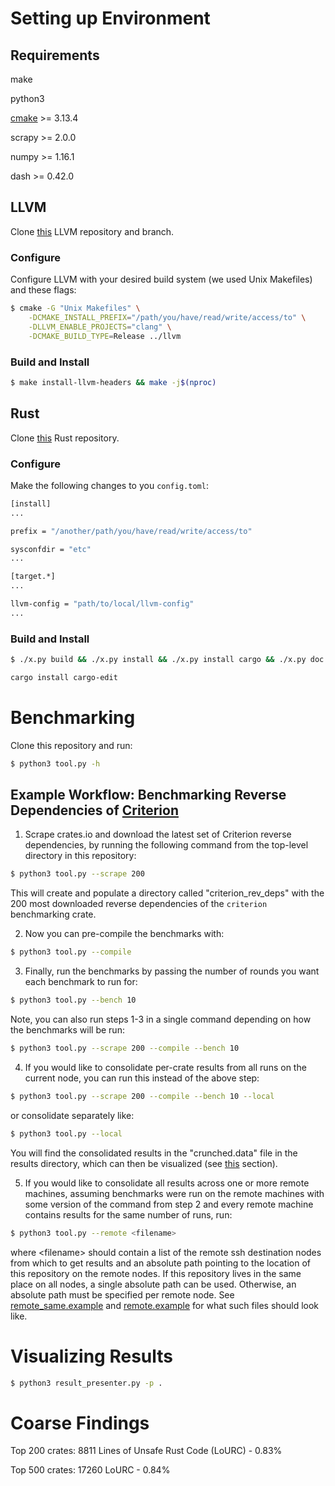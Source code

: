 # Setting up Environment

## Requirements

make

python3

[cmake](https://cmake.org/download/) >= 3.13.4

scrapy >= 2.0.0

numpy >= 1.16.1

dash >= 0.42.0

## LLVM

Clone [this](https://github.com/nataliepopescu/llvm-project/tree/match-version-from-rust) 
LLVM repository and branch.

### Configure

Configure LLVM with your desired build system (we used Unix Makefiles) and these flags:

```sh
$ cmake -G "Unix Makefiles" \
	-DCMAKE_INSTALL_PREFIX="/path/you/have/read/write/access/to" \
	-DLLVM_ENABLE_PROJECTS="clang" \
	-DCMAKE_BUILD_TYPE=Release ../llvm
```

### Build and Install 

```sh
$ make install-llvm-headers && make -j$(nproc)
```

## Rust

Clone [this](https://github.com/nataliepopescu/rust) Rust repository.

### Configure

Make the following changes to you `config.toml`: 

```sh
[install]
...

prefix = "/another/path/you/have/read/write/access/to"

sysconfdir = "etc"
...

[target.*]
...

llvm-config = "path/to/local/llvm-config"
...
```

### Build and Install

```sh
$ ./x.py build && ./x.py install && ./x.py install cargo && ./x.py doc
```

```sh
cargo install cargo-edit
```

# Benchmarking

Clone this repository and run: 

```sh
$ python3 tool.py -h
```

## Example Workflow: Benchmarking Reverse Dependencies of [Criterion](https://crates.io/crates/criterion)

1. Scrape crates.io and download the latest set of Criterion reverse dependencies, by running the
following command from the top-level directory in this repository:

```sh
$ python3 tool.py --scrape 200
```

This will create and populate a directory called "criterion_rev_deps" with the 
200 most downloaded reverse dependencies of the `criterion` benchmarking crate. 

2. Now you can pre-compile the benchmarks with: 

```sh
$ python3 tool.py --compile
```

3. Finally, run the benchmarks by passing the number of rounds you want each benchmark to run for: 

```sh
$ python3 tool.py --bench 10
```

Note, you can also run steps 1-3 in a single command depending on how the 
benchmarks will be run: 

```sh
$ python3 tool.py --scrape 200 --compile --bench 10
```

4. If you would like to consolidate per-crate results from all runs on the current 
node, you can run this instead of the above step: 

```sh
$ python3 tool.py --scrape 200 --compile --bench 10 --local
```
or consolidate separately like: 

```sh
$ python3 tool.py --local
```

You will find the consolidated results in the "crunched.data" file in the results
directory, which can then be visualized (see [this](https://github.com/nataliepopescu/bencher_scrape#visualizing-results) section). 

5. If you would like to consolidate all results across one or more remote machines, 
assuming benchmarks were run on the remote machines with some version of the 
command from step 2 and every remote machine contains results for the same number 
of runs, run: 

```sh
$ python3 tool.py --remote <filename>
```

where \<filename\> should contain a list of the remote ssh destination nodes from 
which to get results and an absolute path pointing to the location of this 
repository on the remote nodes. If this repository lives in 
the same place on all nodes, a single absolute path can be used. Otherwise, 
an absolute path must be specified per remote node. See 
[remote_same.example](https://github.com/nataliepopescu/bencher_scrape/blob/master/remote_same.example) 
and [remote.example](https://github.com/nataliepopescu/bencher_scrape/blob/master/remote.example) 
for what such files should look like. 

# Visualizing Results

```sh
$ python3 result_presenter.py -p .
```

# Coarse Findings

Top 200 crates: 8811 Lines of Unsafe Rust Code (LoURC) - 0.83%

Top 500 crates: 17260 LoURC - 0.84%
